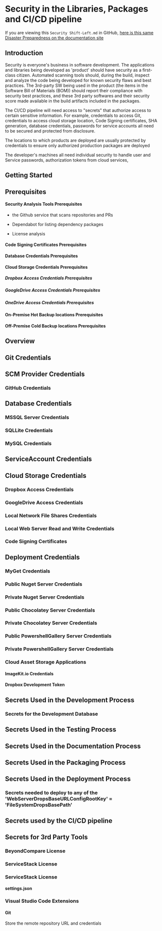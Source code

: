 
# Security in the Libraries, Packages and CI/CD pipeline

If you are viewing this `Security Shift-Left.md` in GitHub, [here is this same Disaster Preparedness on the documentation site]()

## <a id="Introduction" />Introduction

Security is everyone's business in software development. The applications and libraries being developed as 'product' should have security as a first-class citizen. Automated scanning tools should, during the build, inspect and analyze the code being developed for known security flaws and best practices. The 3rd-party SW being used in the product (the items in the Software Bill of Materials (BOM)) should report their compliance with security best practices, and these 3rd party softwares and their security score made available in the build artifacts included in the packages.

The CI/CD pipeline will need access to "secrets" that authorize access to certain sensitive information. For example, credentials to access Git, credentials to access cloud storage location, Code Signing certificates, SHA generation, database credentials, passwords for service accounts all need to be secured and protected from disclosure.

The locations to which products are deployed are usually protected by credentials to ensure only authorized production packages are deployed

The developer's machines all need individual security to handle user and Service passwords, authorization tokens from cloud services,

## <a id="GettingStarted" />Getting Started



## <a id="Prerequisites" />Prerequisites

#### Security Analysis Tools Prerequisites

* the Github service that scans repositories and PRs

* Dependabot for listing dependency packages

* License analysis

#### Code Signing Certificates Prerequisites

#### Database Credentials Prerequisites

#### Cloud Storage Credentials Prerequisites

##### Dropbox Access Credentials Prerequisites

##### GoogleDrive Access Credentials Prerequisites

##### OneDrive Access Credentials Prerequisites

#### On-Premise Hot Backup locations Prerequisites

#### Off-Premise Cold Backup locations Prerequisites

## Overview

## Git Credentials

## SCM Provider Credentials

### GitHub Credentials

## Database Credentials

### MSSQL Server Credentials

### SQLLite Credentials

### MySQL Credentials

## ServiceAccount Credentials

## Cloud Storage Credentials

### Dropbox Access Credentials

### GoogleDrive  Access Credentials

### Local Network File Shares Credentials

### Local Web Server Read and Write Credentials

### Code Signing Certificates

## Deployment Credentials

### MyGet Credentials

### Public Nuget Server Credentials

### Private Nuget Server Credentials

### Public Chocolatey Server Credentials

### Private Chocolatey Server Credentials

### Public PowershellGallery Server Credentials

### Private PowershellGallery Server Credentials

### Cloud Asset Storage Applications

#### ImageKit.io Credentials

#### Dropbox Development Token

## Secrets Used in the Development Process

### Secrets for the Development Database

## Secrets Used in the Testing Process

## Secrets Used in the Documentation Process

## Secrets Used in the Packaging Process

## Secrets Used in the Deployment Process

### Secrets needed to deploy to any of the   'WebServerDropsBaseURLConfigRootKey' = 'FileSystemDropsBasePath'

## Secrets used by the CI/CD pipeline

## Secrets for 3rd Party Tools

### BeyondCompare License

### ServiceStack License

### ServiceStack License

#### settings.json

### Visual Studio Code Extensions

#### Git

Store the remote repository URL and credentials

